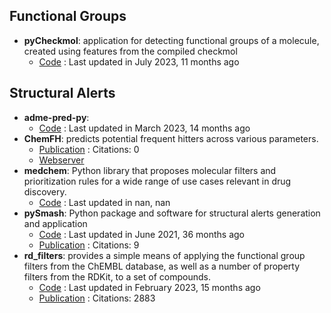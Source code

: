 
## **Functional Groups**
- **pyCheckmol**: application for detecting functional groups of a molecule, created using features from the compiled checkmol
	- [Code](https://github.com/jeffrichardchemistry/pyCheckmol) : Last updated in July 2023, 11 months ago

## **Structural Alerts**
- **adme-pred-py**: 
	- [Code](https://github.com/ikmckenz/adme-pred-py) : Last updated in March 2023, 14 months ago
- **ChemFH**: predicts potential frequent hitters across various parameters.
	- [Publication](https://doi.org/10.1093/nar/gkae424) : Citations: 0
	- [Webserver](https://chemfh.scbdd.com/)
- **medchem**: Python library that proposes molecular filters and prioritization rules for a wide range of use cases relevant in drug discovery.
	- [Code](https://medchem-docs.datamol.io/stable/) : Last updated in nan, nan
- **pySmash**: Python package and software for structural alerts generation and application
	- [Code](https://github.com/kotori-y/pySmash) : Last updated in June 2021, 36 months ago
	- [Publication](https://doi.org/10.1093/bib/bbab017) : Citations: 9
- **rd_filters**: provides a simple means of applying the functional group filters from the ChEMBL database, as well as a number of property filters from the RDKit, to a set of compounds.
	- [Code](https://github.com/PatWalters/rd_filters) : Last updated in February 2023, 15 months ago
	- [Publication](https://doi.org/10.1021/jm901137j) : Citations: 2883
